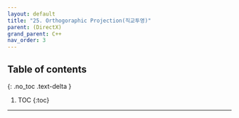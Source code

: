 ```yaml
---
layout: default
title: "25. Orthogoraphic Projection(직교투영)"
parent: (DirectX)
grand_parent: C++
nav_order: 3
---
```


## Table of contents
{: .no_toc .text-delta }

1. TOC
{:toc}

---